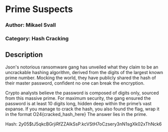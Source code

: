 # Prime Suspects
### Author: Mikael Svall
### Category: Hash Cracking

## Description
Json's notorious ransomware gang has unveiled what they claim to be an uncrackable hashing algorithm, derived from the digits of the largest known prime number. Mocking the world, they have publicly shared the hash of their master password, confident no one can break the encryption.

Crypto analysts believe the password is composed of digits only, sourced from this massive prime. For maximum security, the gang ensured the password is at least 10 digits long, hidden deep within the prime’s vast expanse.
If you manage to crack the hash, you also found the flag, wrap it in the format O24{cracked_hash_here}
The answer lies in the prime.

Hash: $2y$05$tJ5qkcBGrjiRfZZAlkSsP.kcVStH7oCzsery3nN1sgXk02xThNck6
